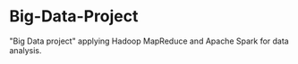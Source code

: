 # Big-Data-Project
"Big Data project" applying Hadoop MapReduce and Apache Spark for data analysis.
